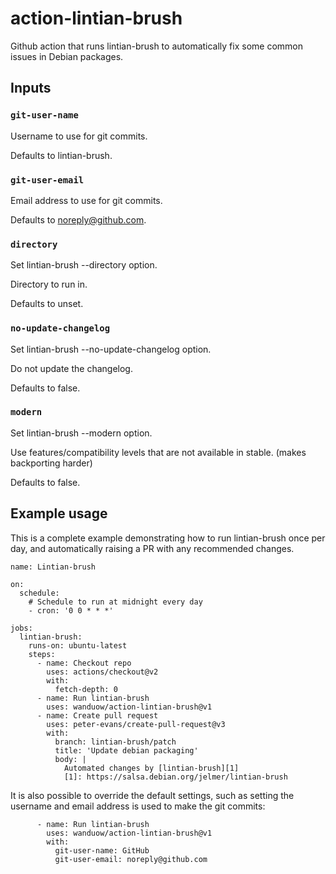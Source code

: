 # action-lintian-brush

Github action that runs lintian-brush to automatically fix some common issues
in Debian packages.

## Inputs

### `git-user-name`

Username to use for git commits.

Defaults to lintian-brush.

### `git-user-email`

Email address to use for git commits.

Defaults to noreply@github.com.

### `directory`

Set lintian-brush --directory option.

Directory to run in.

Defaults to unset.

### `no-update-changelog`

Set lintian-brush --no-update-changelog option.

Do not update the changelog.

Defaults to false.

### `modern`

Set lintian-brush --modern option.

Use features/compatibility levels that are not available in stable.
(makes backporting harder)

Defaults to false.

## Example usage

This is a complete example demonstrating how to run lintian-brush once per day,
and automatically raising a PR with any recommended changes.

```
name: Lintian-brush

on:
  schedule:
    # Schedule to run at midnight every day
    - cron: '0 0 * * *'

jobs:
  lintian-brush:
    runs-on: ubuntu-latest
    steps:
      - name: Checkout repo
        uses: actions/checkout@v2
        with:
          fetch-depth: 0
      - name: Run lintian-brush
        uses: wanduow/action-lintian-brush@v1
      - name: Create pull request
        uses: peter-evans/create-pull-request@v3
        with:
          branch: lintian-brush/patch
          title: 'Update debian packaging'
          body: |
            Automated changes by [lintian-brush][1]
            [1]: https://salsa.debian.org/jelmer/lintian-brush
```

It is also possible to override the default settings, such as setting the
username and email address is used to make the git commits:

```
      - name: Run lintian-brush
        uses: wanduow/action-lintian-brush@v1
        with:
          git-user-name: GitHub
          git-user-email: noreply@github.com
```
